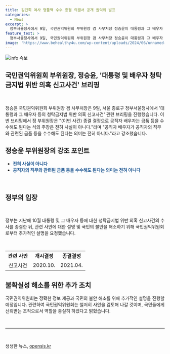 ```yaml
---
title: 김건희 여사 명품백 수수 종결 의결서 공개 권익위 발표
categories:
  - News
excerpt: >
  정부서울청사에서 9일, 국민권익위원회 부위원장 겸 사무처장 정승윤이 대통령과 그 배우자 등의 청탁금지법 위반 의혹 신고사건과 관련한 브리핑을 진행했다. 정 부위원장은 이번 사건으로 공직자 배우자가 공직자의 직무와 관련된 금품 등을 수수할 수 있는 것은 전혀 아니다고 강조했다.
feature_text: >
  정부서울청사에서 9일, 국민권익위원회 부위원장 겸 사무처장 정승윤이 대통령과 그 배우자 등의 청탁금지법 위반 의혹 신고사건과 관련한 브리핑을 진행했다. 정 부위원장은 이번 사건으로 공직자 배우자가 공직자의 직무와 관련된 금품 등을 수수할 수 있는 것은 전혀 아니다고 강조했다.
image: 'https://www.behealthy4u.com/wp-content/uploads/2024/06/unnamed-file.png'
---
```


<p><img src="https://www.behealthy4u.com/wp-content/uploads/2024/06/unnamed-file.png" alt="info 속보" /></p>

<h2>국민권익위원회 부위원장, 정승윤, '대통령 및 배우자 청탁금지법 위반 의혹 신고사건' 브리핑</h2>

<p data-ke-size="size16">&nbsp;</p>

<p>정승윤 국민권익위원회 부위원장 겸 사무처장은 9일, 서울 종로구 정부서울청사에서 '대통령과 그 배우자 등의 청탁금지법 위반 의혹 신고사건' 관련 브리핑을 진행했습니다. 이번 브리핑에서 정 부위원장은 "(이번 사건) 종결 결정으로 공직자 배우자는 금품 등을 수수해도 된다는 식의 주장은 전혀 사실이 아니다."라며 "공직자 배우자가 공직자의 직무와 관련된 금품 등을 수수해도 된다는 의미는 전혀 아니다."라고 강조했습니다.</p>

<p data-ke-size="size16"></p>

<h2 data-ke-size="size26">정승윤 부위원장의 강조 포인트</h2>

<p data-ke-size="size16"></p>

<ul>
  <li><b><span style="color: #1a5490;">전혀 사실이 아니다</span></b></li>
  <li><b><span style="color: #1a5490;">공직자의 직무와 관련된 금품 등을 수수해도 된다는 의미는 전혀 아니다</span></b></li>
</ul>

<p data-ke-size="size16">&nbsp;</p>

<h2 data-ke-size="size26">정부의 입장</h2>

<p data-ke-size="size16">&nbsp;</p>

<p>정부는 지난해 10월 대통령 및 그 배우자 등에 대한 청탁금지법 위반 의혹 신고사건의 수사를 종결한 뒤, 관련 사안에 대한 설명 및 국민의 불안을 해소하기 위해 국민권익위원회로부터 추가적인 설명을 요청했습니다.</p>

<p data-ke-size="size16">&nbsp;</p>

<table>
  <tbody>
    <tr>
      <td style="text-align: center; height: 17px;"><b>관련 사안</b></td>
      <td style="text-align: center; height: 17px;"><b>개시결정</b></td>
      <td style="text-align: center; height: 17px;"><b>종결결정</b></td>
    </tr>
    <tr>
      <td style="text-align: center; height: 17px;">신고사건</td>
      <td style="text-align: center; height: 17px;">2020.10.</td>
      <td style="text-align: center; height: 17px;">2021.04.</td>
    </tr>
  </tbody>
</table>

<h2 data-ke-size="size26">불확실성 해소를 위한 추가 조치</h2>

<p data-ke-size="size16"></p>

<p>국민권익위원회는 정확한 정보 제공과 국민의 불안 해소를 위해 추가적인 설명을 진행할 예정입니다. 관련하여 국민권익위원회는 철저히 사안을 검토해 나갈 것이며, 국민들에게 신뢰받는 조직으로서 역할을 충실히 하겠다고 밝혔습니다.</p>

<p data-ke-size="size16">&nbsp;</p>

<hr>

<p data-ke-size="size16">&nbsp;</p>
생생한 뉴스, <a href="https://opensis.kr" rel="dofollow">opensis.kr</a>



